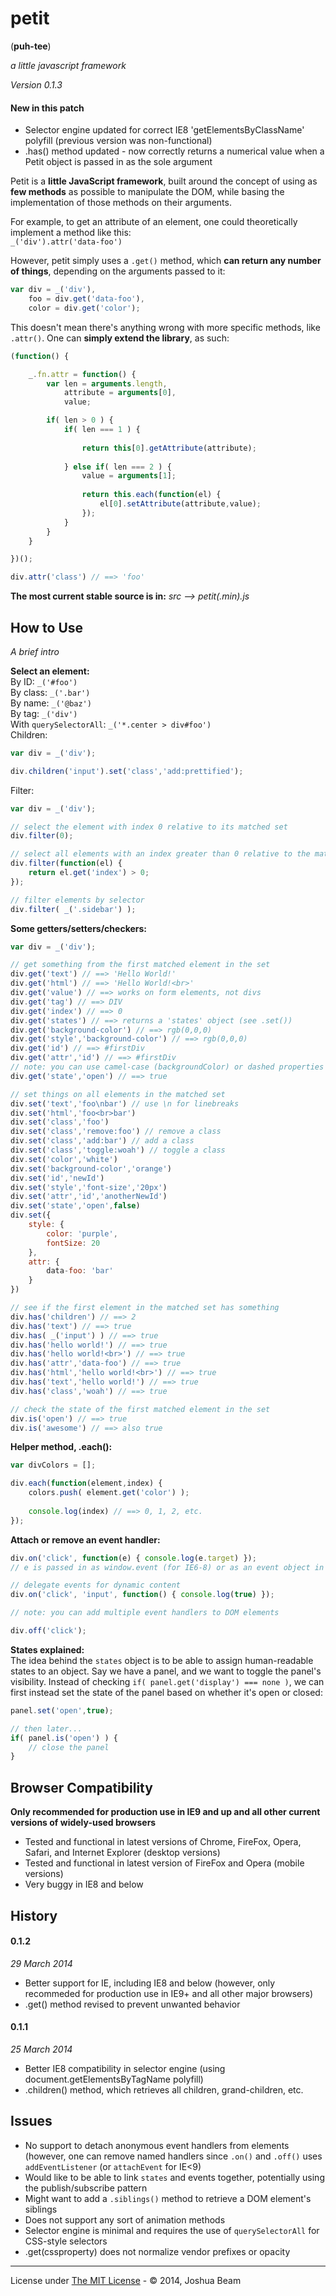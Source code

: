 # petit
(**puh-tee**)

*a little javascript framework*

*Version 0.1.3*

#### New in this patch
- Selector engine updated for correct IE8 'getElementsByClassName' polyfill (previous version was non-functional)
- .has() method updated - now correctly returns a numerical value when a Petit object is passed in as the sole argument

Petit is a **little JavaScript framework**, built around the concept of using as **few methods** as possible to manipulate the DOM, while basing the implementation of those methods on their arguments.

For example, to get an attribute of an element, one could theoretically implement a method like this:<br>
`_('div').attr('data-foo')`<br>

However, petit simply uses a `.get()` method, which **can return any number of things**, depending on the arguments passed to it:<br>
```javascript
var div = _('div'),
	foo = div.get('data-foo'),
	color = div.get('color');
```

This doesn't mean there's anything wrong with more specific methods, like `.attr()`.  One can **simply extend the library**, as such:<br>
```javascript
(function() {

	_.fn.attr = function() {
		var len = arguments.length,
			attribute = arguments[0],
			value;

		if( len > 0 ) {
			if( len === 1 ) {
			
				return this[0].getAttribute(attribute);
				
			} else if( len === 2 ) {
				value = arguments[1];
			
				return this.each(function(el) {
					el[0].setAttribute(attribute,value);
				});
			}
		}
	}

})();

div.attr('class') // ==> 'foo'
```

**The most current stable source is in:** *src --> petit(.min).js*

## How to Use
*A brief intro*

**Select an element:**<br>
By ID: `_('#foo')`<br>
By class: `_('.bar')`<br>
By name: `_('@baz')`<br>
By tag: `_('div')`<br>
With `querySelectorAll`: `_('*.center > div#foo')`<br>
Children:
```javascript
var div = _('div');

div.children('input').set('class','add:prettified');
```
Filter:
```javascript
var div = _('div');

// select the element with index 0 relative to its matched set
div.filter(0);

// select all elements with an index greater than 0 relative to the matched set
div.filter(function(el) {
	return el.get('index') > 0;
});

// filter elements by selector
div.filter( _('.sidebar') );
```

**Some getters/setters/checkers:**<br>
```javascript
var div = _('div');

// get something from the first matched element in the set
div.get('text') // ==> 'Hello World!'
div.get('html') // ==> 'Hello World!<br>'
div.get('value') // ==> works on form elements, not divs
div.get('tag') // ==> DIV
div.get('index') // ==> 0
div.get('states') // ==> returns a 'states' object (see .set())
div.get('background-color') // ==> rgb(0,0,0)
div.get('style','background-color') // ==> rgb(0,0,0)
div.get('id') // ==> #firstDiv
div.get('attr','id') // ==> #firstDiv
// note: you can use camel-case (backgroundColor) or dashed properties (background-color)
div.get('state','open') // ==> true

// set things on all elements in the matched set
div.set('text','foo\nbar') // use \n for linebreaks
div.set('html','foo<br>bar')
div.set('class','foo')
div.set('class','remove:foo') // remove a class
div.set('class','add:bar') // add a class
div.set('class','toggle:woah') // toggle a class
div.set('color','white')
div.set('background-color','orange')
div.set('id','newId')
div.set('style','font-size','20px')
div.set('attr','id','anotherNewId')
div.set('state','open',false)
div.set({
	style: {
		color: 'purple',
		fontSize: 20
	},
	attr: {
		data-foo: 'bar'
	}
})

// see if the first element in the matched set has something
div.has('children') // ==> 2
div.has('text') // ==> true
div.has( _('input') ) // ==> true
div.has('hello world!') // ==> true
div.has('hello world!<br>') // ==> true
div.has('attr','data-foo') // ==> true
div.has('html','hello world!<br>') // ==> true
div.has('text','hello world!') // ==> true
div.has('class','woah') // ==> true

// check the state of the first matched element in the set
div.is('open') // ==> true
div.is('awesome') // ==> also true
```

**Helper method, .each():**<br>
```javascript
var divColors = [];

div.each(function(element,index) {
	colors.push( element.get('color') );
	
	console.log(index) // ==> 0, 1, 2, etc.
});
```

**Attach or remove an event handler:**<br>
```javascript
div.on('click', function(e) { console.log(e.target) });
// e is passed in as window.event (for IE6-8) or as an event object in all other browsers

// delegate events for dynamic content
div.on('click', 'input', function() { console.log(true) });

// note: you can add multiple event handlers to DOM elements

div.off('click');
```

**States explained:**<br>
The idea behind the `states` object is to be able to assign human-readable states to an object.  Say we have a panel, and we want to toggle the panel's visibility.  Instead of checking `if( panel.get('display') === none )`, we can first instead set the state of the panel based on whether it's open or closed:
```javascript
panel.set('open',true);

// then later...
if( panel.is('open') ) {
	// close the panel
}
```

## Browser Compatibility
**Only recommended for production use in IE9 and up and all other current versions of widely-used browsers**

- Tested and functional in latest versions of Chrome, FireFox, Opera, Safari, and Internet Explorer (desktop versions)
- Tested and functional in latest version of FireFox and Opera (mobile versions)
- Very buggy in IE8 and below

## History
#### 0.1.2
*29 March 2014*

- Better support for IE, including IE8 and below (however, only recommeded for production use in IE9+ and all other major browsers)
- .get() method revised to prevent unwanted behavior

#### 0.1.1
*25 March 2014*

- Better IE8 compatibility in selector engine (using document.getElementsByTagName polyfill)
- .children() method, which retrieves all children, grand-children, etc.

## Issues
- No support to detach anonymous event handlers from elements (however, one can remove named handlers since `.on()` and `.off()` uses `addEventListener` (or `attachEvent` for IE<9)
- Would like to be able to link `states` and events together, potentially using the publish/subscribe pattern
- Might want to add a `.siblings()` method to retrieve a DOM element's siblings
- Does not support any sort of animation methods
- Selector engine is minimal and requires the use of `querySelectorAll` for CSS-style selectors
- .get(cssproperty) does not normalize vendor prefixes or opacity

<hr>

License under <a href="http://opensource.org/licenses/MIT">The MIT License</a> - &copy; 2014, Joshua Beam